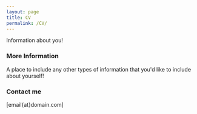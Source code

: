 ```yaml
---
layout: page
title: CV
permalink: /CV/
---
```


Information about you!

### More Information

A place to include any other types of information that you'd like to include about yourself!

### Contact me

[email{at}domain.com]

